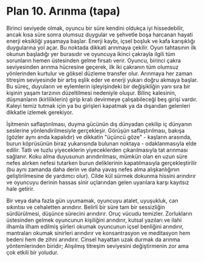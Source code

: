 # Plan 10. Arınma (tapa)

Birinci seviyede olmak, oyuncu bir süre kendini oldukça iyi hissedebilir, ancak kısa süre sonra olumsuz duygular ve şehvetle boşa harcanan hayati enerji eksikliği yaşamaya başlar. Enerji kaybı, içsel boşluk ve kafa karışıklığı duygularına yol açar. Bu noktada dikkati arınmaya çekilir. Oyun tahtasının ilk okunun başladığı yer burasıdır ve oyuncuya ikinci çakrayla ilgili tüm sorunların hemen üstesinden gelme fırsatı verir. Oyuncu, birinci çakra seviyesinden arınma hücresine geçerek, ilk iki çakranın tüm olumsuz yönlerinden kurtulur ve göksel düzleme transfer olur. Arınmaya her zaman titreşim seviyesinde bir artış eşlik eder ve enerji yukarı doğru akmaya başlar. Bu süreç, duyuların ve eylemlerin işleyişindeki bir değişikliğin yanı sıra bir kişinin yaşam tarzının düzeltilmesi nedeniyle oluşur. Bilinç kalesinin, düşmanların (kirliliklerin) girip kralı devirmeye çalışabileceği beş girişi vardır. Kaleyi temiz tutmak için ya bu girişleri kapatmak ya da dışarıdan gelenleri dikkatle izlemek gerekiyor.

İşitmenin saflaştırılması, duyma gücünün dış dünyadan çekilip iç dünyanın seslerine yönlendirilmesiyle gerçekleşir. Görüşün saflaştırılması, bakışa (gözler aynı anda kapalıdır) ve dikkatin "üçüncü göze" - kaşların arasında, burun köprüsünün biraz yukarısında bulunan noktaya - odaklanmasıyla elde edilir. Tatlı ve tuzlu yiyeceklerin yiyeceklerden çıkarılmasıyla tat arınması sağlanır. Koku alma duyusunun arındırılması, mümkün olan en uzun süre nefes alırken nefesi tutarken burun deliklerinin kapatılmasıyla gerçekleştirilir (bu aynı zamanda daha derin ve daha yavaş nefes alma alışkanlığının geliştirilmesine de yardımcı olur). Cilde kül sürmek dokunma hissini arındırır ve oyuncuyu derinin hassas sinir uçlarından gelen uyarılara karşı kayıtsız hale getirir.

Bir veya daha fazla gün uyumamak, oyuncuyu atalet, uyuşukluk, can sıkıntısı ve cehaletten arındırır. Belirli bir süre tam bir sessizliğin sürdürülmesi, düşünce sürecini arındırır. Oruç vücudu temizler. Zorlukların üstesinden gelmek oyuncunun kişiliğini arındırır, kutsal yazıları ve ilahi ilhamla ilham edilmiş şiirleri okumak oyuncunun içsel benliğini arındırır, mantraları okumak sinirleri arındırır ve konsantrasyon ve meditasyon hem bedeni hem de zihni arındırır. Cinsel hayattan uzak durmak da arınma yöntemlerinden biridir; Alışılmış titreşim seviyesini değiştirmenin zor ama çok etkili bir yoludur.
